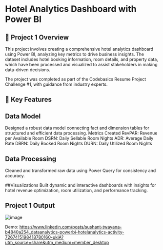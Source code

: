 # Hotel Analytics Dashboard with Power BI

## 📌 Project 1 Overview
This project involves creating a comprehensive hotel analytics dashboard using Power BI, analyzing key metrics to drive business insights. The dataset includes hotel booking information, room details, and property data, which have been processed and visualized to assist stakeholders in making data-driven decisions.

The project was completed as part of the Codebasics Resume Project Challenge #1, with guidance from industry experts.

## 🚀 Key Features

## Data Model
Designed a robust data model connecting fact and dimension tables for structured and efficient data processing.
Metrics Created
RevPAR: Revenue per Available Room
DSRN: Daily Sellable Room Nights
ADR: Average Daily Rate
DBRN: Daily Booked Room Nights
DURN: Daily Utilized Room Nights

## Data Processing
Cleaned and transformed raw data using Power Query for consistency and accuracy.

##Visualizations
Built dynamic and interactive dashboards with insights for hotel revenue optimization, room utilization, and performance tracking.

## Project 1 Output

![image](https://github.com/user-attachments/assets/6243e8ac-ef4d-42f6-bd3e-67da6a5b9753)

Demo: https://www.linkedin.com/posts/sushant-twayana-b4840a254_dataanalytics-powerbi-hotelanalytics-activity-7267415198418780160-ukiA?utm_source=share&utm_medium=member_desktop
